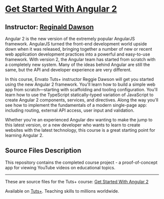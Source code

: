 # [Get Started With Angular 2][published url]
## Instructor: [Reginald Dawson][instructor url]


Angular 2 is the new version of the extremely popular AngularJS framework. AngularJS turned the front-end development world upside down when it was released, bringing together a number of new or recent web application development practices into a powerful and easy-to-use framework. With version 2, the Angular team has started from scratch with a completely new system. Many of the ideas behind Angular are still the same, but the API and developer experience are very different.

In this course, Envato Tuts+ instructor Reggie Dawson will get you started using the new Angular 2 framework. You'll learn how to build a simple web app from scratch—starting with scaffolding and tooling configuration. You'll learn how to use the TypeScript statically-typed variation of JavaScript to create Angular 2 components, services, and directives. Along the way you'll see how to implement the fundamentals of a modern single-page app: including routing, external API access, user input and validation.

Whether you're an experienced Angular dev wanting to make the jump to this latest version, or a new developer who wants to learn to create websites with the latest technology, this course is a great starting point for learning Angular 2.


## Source Files Description


This repository contains the completed course project - a proof-of-concept app for viewing YouTube videos on educational topics.

------

These are source files for the Tuts+ course: [Get Started With Angular 2][published url]

Available on [Tuts+](https://tutsplus.com). Teaching skills to millions worldwide.

[published url]: https://code.tutsplus.com/courses/get-started-with-angular-2
[instructor url]: https://tutsplus.com/authors/reginald-dawson
